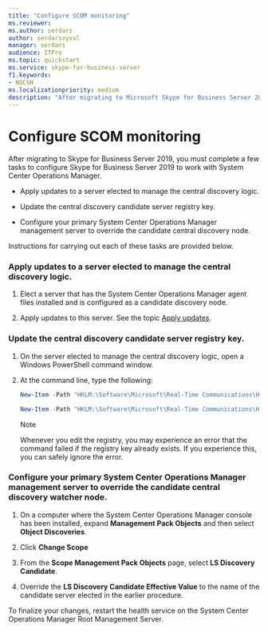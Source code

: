 ```yaml
---
title: "Configure SCOM monitoring"
ms.reviewer: 
ms.author: serdars
author: serdarsoysal
manager: serdars
audience: ITPro
ms.topic: quickstart
ms.service: skype-for-business-server
f1.keywords:
- NOCSH
ms.localizationpriority: medium
description: "After migrating to Microsoft Skype for Business Server 2019, you must complete a few tasks to configure Skype for Business Server 2019 to work with System Center Operations Manager."
---
```


# Configure SCOM monitoring

After migrating to Skype for Business Server 2019, you must complete a few tasks to configure Skype for Business Server 2019 to work with System Center Operations Manager.
  
- Apply updates to a server elected to manage the central discovery logic.
    
- Update the central discovery candidate server registry key.
    
- Configure your primary System Center Operations Manager management server to override the candidate central discovery node.
    
Instructions for carrying out each of these tasks are provided below.
  
### Apply updates to a server elected to manage the central discovery logic.

1. Elect a server that has the System Center Operations Manager agent files installed and is configured as a candidate discovery node. 
    
2. Apply updates to this server. See the topic [Apply updates](apply-updates.md).
    
### Update the central discovery candidate server registry key.

1. On the server elected to manage the central discovery logic, open a Windows PowerShell command window. 
    
2. At the command line, type the following:
    
   ```PowerShell
   New-Item -Path "HKLM:\Software\Microsoft\Real-Time Communications\Health"
   ```

   ```PowerShell
   New-Item -Path "HKLM:\Software\Microsoft\Real-Time Communications\Health\CentralDiscoveryCandidate"
   ```

    > [!NOTE]
    > Whenever you edit the registry, you may experience an error that the command failed if the registry key already exists. If you experience this, you can safely ignore the error. 
  
### Configure your primary System Center Operations Manager management server to override the candidate central discovery watcher node.

1. On a computer where the System Center Operations Manager console has been installed, expand **Management Pack Objects** and then select **Object Discoveries**.
    
2. Click **Change Scope**
    
3. From the **Scope Management Pack Objects** page, select **LS Discovery Candidate**.
    
4. Override the **LS Discovery Candidate Effective Value** to the name of the candidate server elected in the earlier procedure. 
    
To finalize your changes, restart the health service on the System Center Operations Manager Root Management Server.
  

